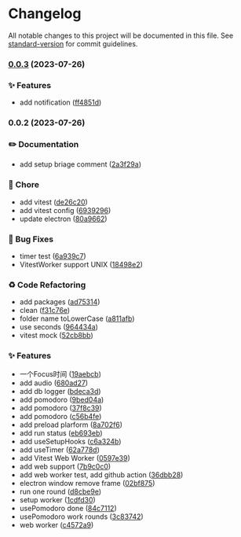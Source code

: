 # Changelog

All notable changes to this project will be documented in this file. See [standard-version](https://github.com/conventional-changelog/standard-version) for commit guidelines.

### [0.0.3](https://github.com/zjhcn/task-calendar/compare/v0.0.2...v0.0.3) (2023-07-26)


### ✨ Features

* add notification ([ff4851d](https://github.com/zjhcn/task-calendar/commit/ff4851da5b5106bc1f9cf421571cbd15fc237324))

### 0.0.2 (2023-07-26)


### ✏️ Documentation

* add setup briage comment ([2a3f29a](https://github.com/zjhcn/task-calendar/commit/2a3f29a461daafa96df44b30487fa9c15288a543))


### 🚀 Chore

* add vitest ([de26c20](https://github.com/zjhcn/task-calendar/commit/de26c201e3de34e86be7b67e96e6f88ba8067cac))
* add vitest config ([6939296](https://github.com/zjhcn/task-calendar/commit/69392964dc8e89ccbded01ba45c960671acf5ce9))
* update electron ([80a9662](https://github.com/zjhcn/task-calendar/commit/80a96621807da097f0460434dc942508ec64ad49))


### 🐛 Bug Fixes

* timer test ([6a939c7](https://github.com/zjhcn/task-calendar/commit/6a939c76d15633b77c6ba8be393566869466b7d9))
* VitestWorker support UNIX ([18498e2](https://github.com/zjhcn/task-calendar/commit/18498e28b9f4ac723d84d25e68d28ea8a6eff4d2))


### ♻️ Code Refactoring

* add packages ([ad75314](https://github.com/zjhcn/task-calendar/commit/ad753146e3e77e7b42d838ca50039345bd62f343))
* clean ([f31c76e](https://github.com/zjhcn/task-calendar/commit/f31c76e861386e5fe608b82d9cf2aeca99dd5eec))
* folder name toLowerCase ([a811afb](https://github.com/zjhcn/task-calendar/commit/a811afb4697fd3bc9d95bfa8ac377001f4a91ea2))
* use seconds ([964434a](https://github.com/zjhcn/task-calendar/commit/964434aa781d73bc8482c14fbc57298f6338f6a3))
* vitest mock ([52cb8bb](https://github.com/zjhcn/task-calendar/commit/52cb8bb52144fe2ae4eeb126367845dd80bcc44f))


### ✨ Features

* 一个Focus时间 ([19aebcb](https://github.com/zjhcn/task-calendar/commit/19aebcbe8fd55333a7120e56c3d007c60c0f5972))
* add audio ([680ad27](https://github.com/zjhcn/task-calendar/commit/680ad27fcd40e8b0322f51f5a010f177f3af4fb2))
* add db logger ([bdeca3d](https://github.com/zjhcn/task-calendar/commit/bdeca3dbcae2382b7eff215095d65460c751bf44))
* add pomodoro ([9bed04a](https://github.com/zjhcn/task-calendar/commit/9bed04a44d14e16b30106f4290ec3161e5c8c670))
* add pomodoro ([37f8c39](https://github.com/zjhcn/task-calendar/commit/37f8c396c9377fe57659c76011706bcae93de761))
* add pomodoro ([c56b4fe](https://github.com/zjhcn/task-calendar/commit/c56b4fe90ed0af0d588133e4beb4c4fcea625fd1))
* add preload plarform ([8a702f6](https://github.com/zjhcn/task-calendar/commit/8a702f6e654d81f9f103e031e88fc2a62bae0aa0))
* add run status ([eb693eb](https://github.com/zjhcn/task-calendar/commit/eb693eb19418b08c1cf3f8b6c36a66fc762c5ff5))
* add useSetupHooks ([c6a324b](https://github.com/zjhcn/task-calendar/commit/c6a324b5c8d6a195a59e6b2200cb674b6561cc85))
* add useTimer ([62a778d](https://github.com/zjhcn/task-calendar/commit/62a778dc2e903ad824632618c21a669cbc0f7c69))
* add Vitest Web Worker ([0597e39](https://github.com/zjhcn/task-calendar/commit/0597e39c4b98f6c469df1c0b3ff2b707028f7b0a))
* add web support ([7b9c0c0](https://github.com/zjhcn/task-calendar/commit/7b9c0c0004623a5e8d4c48ba76de9ebd8635daca))
* add web worker test, add github action ([36dbb28](https://github.com/zjhcn/task-calendar/commit/36dbb283e588bfab2557c87cda3376316818ddd0))
* electron window remove frame ([02bf875](https://github.com/zjhcn/task-calendar/commit/02bf87560f41ddb80e81817fe17dd61e12f8af11))
* run one round ([d8cbe9e](https://github.com/zjhcn/task-calendar/commit/d8cbe9e1c619e08f496439470da8da61df327a50))
* setup worker ([1cdfd30](https://github.com/zjhcn/task-calendar/commit/1cdfd30486db190daaae12e6043a9b74b20b204a))
* usePomodoro done ([84c7112](https://github.com/zjhcn/task-calendar/commit/84c71128b19d8e13a7abe4b0fea466378ee8b294))
* usePomodoro work rounds ([3c83742](https://github.com/zjhcn/task-calendar/commit/3c83742a2bb220ac06e6a4f0cc982fc4334b6eb7))
* web worker ([c4572a9](https://github.com/zjhcn/task-calendar/commit/c4572a9864f9dfa4b6ac31d2eee3a2725476bb4b))
